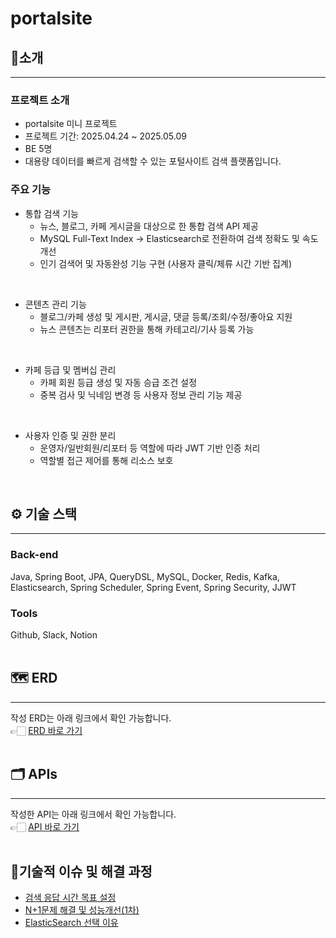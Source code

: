 # portalsite

## 📝소개

--------------
### 프로젝트 소개
* portalsite 미니 프로젝트
* 프로젝트 기간: 2025.04.24 ~ 2025.05.09
* BE 5명
* 대용량 데이터를 빠르게 검색할 수 있는 포털사이트 검색 플랫폼입니다.

### 주요 기능
* 통합 검색 기능
    * 뉴스, 블로그, 카페 게시글을 대상으로 한 통합 검색 API 제공
    * MySQL Full-Text Index → Elasticsearch로 전환하여 검색 정확도 및 속도 개선
    * 인기 검색어 및 자동완성 기능 구현 (사용자 클릭/체류 시간 기반 집계)
<br/>
  
* 콘텐츠 관리 기능
  * 블로그/카페 생성 및 게시판, 게시글, 댓글 등록/조회/수정/좋아요 지원
  * 뉴스 콘텐츠는 리포터 권한을 통해 카테고리/기사 등록 가능
<br/>

* 카페 등급 및 멤버십 관리
  * 카페 회원 등급 생성 및 자동 승급 조건 설정
  * 중복 검사 및 닉네임 변경 등 사용자 정보 관리 기능 제공
<br/>

* 사용자 인증 및 권한 분리
  * 운영자/일반회원/리포터 등 역할에 따라 JWT 기반 인증 처리
  * 역할별 접근 제어를 통해 리소스 보호
<br/>

## ⚙️ 기술 스택

-------------
### Back-end
Java, Spring Boot, JPA, QueryDSL, MySQL, Docker, Redis, Kafka, Elasticsearch,
Spring Scheduler, Spring Event, Spring Security, JJWT

### Tools
Github, Slack, Notion
<br/>
<br/>

## 🗺️ ERD

-------------
작성 ERD는 아래 링크에서 확인 가능합니다.
<br/>👉🏻 [ERD 바로 가기](https://www.erdcloud.com/d/gPhB7S246SCxLTKf3)
<br/>
<br/>

## 🗂️ APIs

-------------
작성한 API는 아래 링크에서 확인 가능합니다.
<br/>👉🏻 [API 바로 가기](https://documenter.getpostman.com/view/40135309/2sB2qZFNba)
<br/>
<br/>

## 🔑️기술적 이슈 및 해결 과정
* [검색 응답 시간 목표 설정](https://sour-furniture-040.notion.site/1e5589af8800801faf87d67eb476f590?pvs=4)
* [N+1문제 해결 및 성능개선(1차)](https://sour-furniture-040.notion.site/N-1-1-1e5589af880080b4b8a2cfe36a5c15eb?pvs=4)
* [ElasticSearch 선택 이유](https://sour-furniture-040.notion.site/1ec589af880080bdae8cc38546d14f6d?pvs=4)